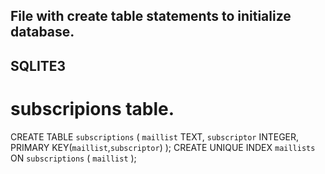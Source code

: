 ## File with create table statements to initialize database.

## SQLITE3
# subscripions table.
CREATE TABLE `subscriptions` 
( `maillist` TEXT, `subscriptor` INTEGER, PRIMARY KEY(`maillist`,`subscriptor`) );
CREATE UNIQUE INDEX `maillists` ON `subscriptions` ( `maillist` );
